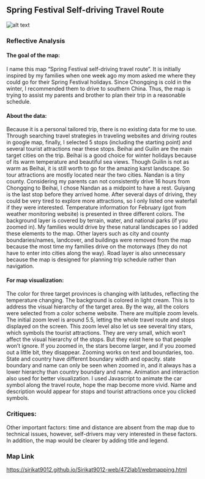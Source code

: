 ## Spring Festival Self-driving Travel Route
![alt text](https://github.com/Sirikat9012/Sirikat9012-web/blob/master/Web%20Mapping/Overview.png "Spring Festival self-driving travel route")

### Reflective Analysis
#### The goal of the map: 
I name this map “Spring Festival self-driving travel route”. It is initially inspired by my families when one week ago my mom asked me where they could go for their Spring Festival holidays. Since Chongqing is cold in the winter, I recommended them to drive to southern China. Thus, the map is trying to assist my parents and brother to plan their trip in a reasonable schedule.

#### About the data: 
Because it is a personal tailored trip, there is no existing data for me to use. Through searching travel strategies in traveling websites and driving routes in google map, finally, I selected 5 stops (including the starting point) and several tourist attractions near these stops. Beihai and Guilin are the main target cities on the trip. Beihai is a good choice for winter holidays because of its warm temperature and beautiful sea views. Though Guilin is not as warm as Beihai, it is still worth to go for the amazing karst landscape. So tour attractions are mostly located near the two cities. Nandan is a tiny county. Considering my parents can not consistently drive 16 hours from Chongqing to Beihai, I chose Nandan as a midpoint to have a rest. Guiyang is the last stop before they arrived home. After several days of driving, they could be very tired to explore more attractions, so I only listed one waterfall if they were interested. Temperature information for February (got from weather monitoring website) is presented in three different colors.  The background layer is covered by terrain, water, and national parks (if you zoomed in). My families would drive by these natural landscapes so I added these elements to the map. Other layers such as city and county boundaries/names,  landcover,  and buildings were removed from the map because the most time my families drive on the motorways (they do not have to enter into cities along the way). Road layer is also unnecessary because the map is designed for planning trip schedule rather than navigation.

#### For map visualization:
The color for three target provinces is changing with latitudes, reflecting the temperature changing. The background is colored in light cream. This is to address the visual hierarchy of the target area. By the way, all the colors were selected from a color scheme website. There are multiple zoom levels. The initial zoom level is around 5.5, letting the whole travel route and stops displayed on the screen. This zoom level also let us see several tiny stars, which symbols the tourist attractions. They are very small, which won’t affect the visual hierarchy of the stops. But they exist here so that people won’t ignore. If you zoomed in, the stars become larger, and if you zoomed out a little bit, they disappear. Zooming works on text and boundaries, too. State and country have different boundary width and opacity. state boundary and name can only be seen when zoomed in, and it always has a lower hierarchy than country boundary and name. Animation and interaction also used for better visualization. I used Javascript to animate the car symbol along the travel route, hope the map become more vivid. Name and description would appear for stops and tourist attractions once you clicked symbols.

### Critiques: 
 Other important factors: time and distance are absent from the map due to technical issues, however, self-drivers may very interested in these factors. In addition, the map would be clearer by adding title and legend.
 
 ### Map Link
 https://sirikat9012.github.io/Sirikat9012-web/472lab1/webmapping.html
